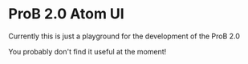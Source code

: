 # ProB 2.0 Atom UI

Currently this is just a playground for the development of the ProB 2.0

You probably don't find it useful at the moment!
